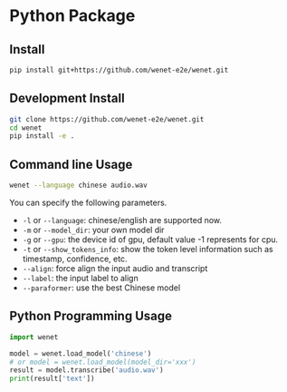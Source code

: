 # Python Package


## Install

``` sh
pip install git+https://github.com/wenet-e2e/wenet.git
```

## Development Install

``` sh
git clone https://github.com/wenet-e2e/wenet.git
cd wenet
pip install -e .
```


## Command line Usage

``` sh
wenet --language chinese audio.wav
```

You can specify the following parameters.

* `-l` or `--language`: chinese/english are supported now.
* `-m` or `--model_dir`: your own model dir
* `-g` or `--gpu`: the device id of gpu, default value -1 represents for cpu.
* `-t` or `--show_tokens_info`: show the token level information such as timestamp, confidence, etc.
* `--align`: force align the input audio and transcript
* `--label`: the input label to align 
* `--paraformer`: use the best Chinese model

## Python Programming Usage

``` python
import wenet

model = wenet.load_model('chinese')
# or model = wenet.load_model(model_dir='xxx')
result = model.transcribe('audio.wav')
print(result['text'])
```
